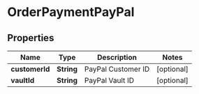 

# OrderPaymentPayPal


## Properties

| Name | Type | Description | Notes |
|------------ | ------------- | ------------- | -------------|
|**customerId** | **String** | PayPal Customer ID |  [optional] |
|**vaultId** | **String** | PayPal Vault ID |  [optional] |



